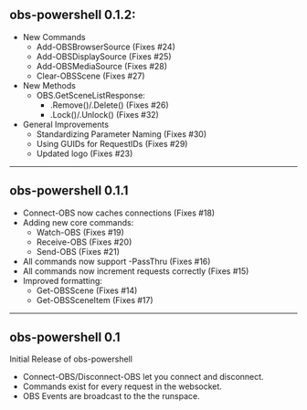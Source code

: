 ## obs-powershell 0.1.2:

* New Commands
  * Add-OBSBrowserSource (Fixes #24)
  * Add-OBSDisplaySource (Fixes #25)
  * Add-OBSMediaSource (Fixes #28)
  * Clear-OBSScene (Fixes #27)
* New Methods
  * OBS.GetSceneListResponse:
    * .Remove()/.Delete() (Fixes #26)
    * .Lock()/.Unlock() (Fixes #32)
* General Improvements
  * Standardizing Parameter Naming (Fixes #30)  
  * Using GUIDs for RequestIDs (Fixes #29)
  * Updated logo (Fixes #23)
  
---

## obs-powershell 0.1.1

* Connect-OBS now caches connections (Fixes #18)
* Adding new core commands:
  * Watch-OBS (Fixes #19)
  * Receive-OBS (Fixes #20)
  * Send-OBS (Fixes #21)
* All commands now support -PassThru (Fixes #16)
* All commands now increment requests correctly (Fixes #15)
* Improved formatting:
  * Get-OBSScene (Fixes #14)
  * Get-OBSSceneItem (Fixes #17)

---

## obs-powershell 0.1

Initial Release of obs-powershell

* Connect-OBS/Disconnect-OBS let you connect and disconnect.
* Commands exist for every request in the websocket.
* OBS Events are broadcast to the the runspace.
